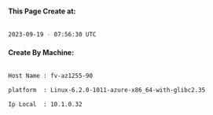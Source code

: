 
   
#### This Page Create at:

```bash

2023-09-19 - 07:56:30 UTC

```

#### Create By Machine:

```bash

Host Name : fv-az1255-90

platform  : Linux-6.2.0-1011-azure-x86_64-with-glibc2.35

Ip Local  : 10.1.0.32

```

